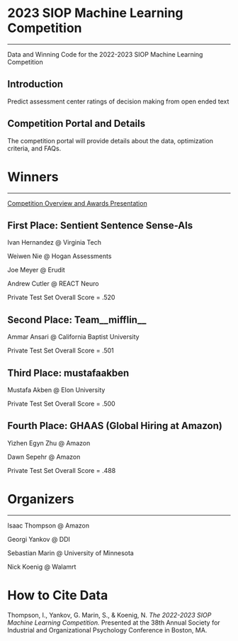 # 2023 SIOP Machine Learning Competition
<hr>
Data and Winning Code for the 2022-2023 SIOP Machine Learning Competition

## Introduction
Predict assessment center ratings of decision making from open ended text

## Competition Portal and Details
The competition portal will provide details about the data, optimization criteria, and FAQs.

# Winners
<hr>

[Competition Overview and Awards Presentation](https://github.com/izk8/2023_SIOP_Machine_Learning_Winners/blob/main/SIOP%202023%20ML%20Competition%20Deck.pdf)

## First Place: Sentient Sentence Sense-AIs

Ivan Hernandez @ Virginia Tech

Weiwen Nie @ Hogan Assessments

Joe Meyer @ Erudit

Andrew Cutler @ REACT Neuro

Private Test Set Overall Score = .520

 
## Second Place: Team__mifflin__

Ammar Ansari @ California Baptist University

Private Test Set Overall Score = .501


## Third Place: mustafaakben

Mustafa Akben @ Elon University

Private Test Set Overall Score = .500


## Fourth Place: GHAAS (Global Hiring at Amazon)

Yizhen Egyn Zhu @ Amazon

Dawn Sepehr  @ Amazon

Private Test Set Overall Score = .488


# Organizers

<hr>

Isaac Thompson @ Amazon


Georgi Yankov @ DDI

Sebastian Marin @ University of Minnesota

Nick Koenig @ Walamrt


# How to Cite Data
Thompson, I.,  Yankov, G. Marin, S., & Koenig, N. *The 2022-2023 SIOP Machine Learning Competition.* Presented at the 38th Annual Society for Industrial and Organizational Psychology Conference in Boston, MA.
